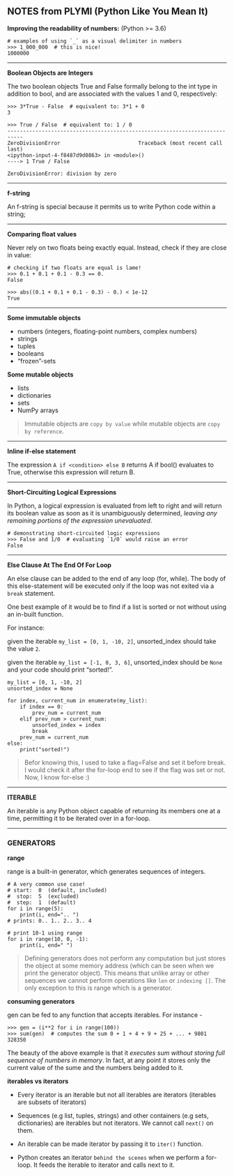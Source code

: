 ## NOTES from PLYMI (Python Like You Mean It)

**Improving the readability of numbers:** (Python >= 3.6)
```
# examples of using `_` as a visual delimiter in numbers
>>> 1_000_000  # this is nice!
1000000
```
-----

**Boolean Objects are Integers**

The two boolean objects True and False formally belong to the int type in addition to bool, and are associated with the values 1 and 0, respectively:
```
>>> 3*True - False  # equivalent to: 3*1 + 0
3

>>> True / False  # equivalent to: 1 / 0
---------------------------------------------------------------------------
ZeroDivisionError                         Traceback (most recent call last)
<ipython-input-4-f8487d9d0863> in <module>()
----> 1 True / False

ZeroDivisionError: division by zero
```
-------

**f-string**

An f-string is special because it permits us to write Python code within a string;

----
**Comparing float values**

Never rely on two floats being exactly equal. Instead, check if they are close in value:
```
# checking if two floats are equal is lame!
>>> 0.1 + 0.1 + 0.1 - 0.3 == 0.
False

>>> abs((0.1 + 0.1 + 0.1 - 0.3) - 0.) < 1e-12
True
```
----
**Some immutable objects**

- numbers (integers, floating-point numbers, complex numbers)
- strings
- tuples
- booleans
- “frozen”-sets

**Some mutable objects**

- lists
- dictionaries
- sets
- NumPy arrays

> Immutable objects are `copy by value` while mutable objects are `copy by reference`.
----
**Inline if-else statement**

The expression `A if <condition> else B` returns A if bool(<condition>) evaluates to True, otherwise this expression will return B.

----
**Short-Circuiting Logical Expressions**

In Python, a logical expression is evaluated from left to right and will return its boolean value as soon as it is unambiguously determined, _leaving any remaining portions of the expression unevaluated_.

```
# demonstrating short-circuited logic expressions
>>> False and 1/0  # evaluating `1/0` would raise an error
False
```

---
**Else Clause At The End Of For Loop**

An else clause can be added to the end of any loop (for, while). The body of this else-statement will be executed only if the loop was not exited via a ``break`` statement.

One best example of it would be to find if a list is sorted or not without using an in-built function.

For instance:

given the iterable `my_list = [0, 1, -10, 2]`, unsorted_index should take the value `2`.

given the iterable `my_list = [-1, 0, 3, 6]`, unsorted_index should be `None` and your code should print “sorted!”.

```
my_list = [0, 1, -10, 2]
unsorted_index = None

for index, current_num in enumerate(my_list):
    if index == 0:
        prev_num = current_num
    elif prev_num > current_num:
        unsorted_index = index
        break
    prev_num = current_num
else:
    print("sorted!")
```

> Befor knowing this, I used to take a flag=False and set it before break. I would check it after the for-loop end to see if the flag was set or not. Now, I know for-else :)

----
**ITERABLE**

An iterable is any Python object capable of returning its members one at a time, permitting it to be iterated over in a for-loop.

----
### GENERATORS

**range**

range is a built-in generator, which generates sequences of integers.

```
# A very common use case!
# start:  0  (default, included)
#  stop:  5  (excluded)
#  step:  1  (default)
for i in range(5):
    print(i, end=".. ")
# prints: 0.. 1.. 2.. 3.. 4
```

```
# print 10-1 using range
for i in range(10, 0, -1):
    print(i, end=" ")
```

> Defining generators does not perform any computation but just stores the object at some memory address (which can be seen when we print the generator object). This means that unlike array or other sequences we cannot perform operations like `len` or `indexing []`. The only exception to this is range which is a generator.

**consuming generators**

gen can be fed to any function that accepts iterables. For instance - 

```
>>> gen = (i**2 for i in range(100))
>>> sum(gen)  # computes the sum 0 + 1 + 4 + 9 + 25 + ... + 9801
328350
```

The beauty of the above example is that it _executes sum without storing full sequence of numbers in memory_. In fact, at any point it stores only the current value of the sume and the numbers being added to it.

**iterables vs iterators**

- Every iterator is an iterable but not all iterables are iterators (iterables are subsets of iterators)

- Sequences (e.g list, tuples, strings) and other containers (e.g sets, dictionaries) are iterables but not iterators. We cannot call `next()` on them.

- An iterable can be made iterator by passing it to `iter()` function.

- Python creates an iterator `behind the scenes` when we perform a for-loop. It feeds the iterable to iterator and calls next to it.
